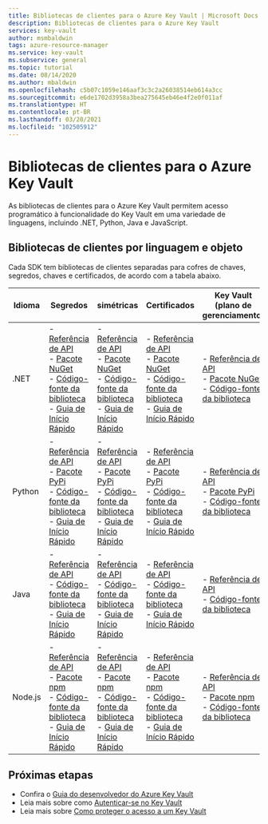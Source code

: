 ```yaml
---
title: Bibliotecas de clientes para o Azure Key Vault | Microsoft Docs
description: Bibliotecas de clientes para o Azure Key Vault
services: key-vault
author: msmbaldwin
tags: azure-resource-manager
ms.service: key-vault
ms.subservice: general
ms.topic: tutorial
ms.date: 08/14/2020
ms.author: mbaldwin
ms.openlocfilehash: c5b07c1059e146aaf3c3c2a26038514eb614a3cc
ms.sourcegitcommit: e6de1702d3958a3bea275645eb46e4f2e0f011af
ms.translationtype: HT
ms.contentlocale: pt-BR
ms.lasthandoff: 03/20/2021
ms.locfileid: "102505912"
---
```

# <a name="client-libraries-for-azure-key-vault"></a>Bibliotecas de clientes para o Azure Key Vault

As bibliotecas de clientes para o Azure Key Vault permitem acesso programático à funcionalidade do Key Vault em uma variedade de linguagens, incluindo .NET, Python, Java e JavaScript.

## <a name="client-libraries-per-language-and-object"></a>Bibliotecas de clientes por linguagem e objeto

Cada SDK tem bibliotecas de clientes separadas para cofres de chaves, segredos, chaves e certificados, de acordo com a tabela abaixo.

| Idioma | Segredos | simétricas | Certificados | Key Vault (plano de gerenciamento) |
|--|--|--|--|--|
| .NET | - [Referência de API](/dotnet/api/azure.security.keyvault.secrets)<br>- [Pacote NuGet](https://www.nuget.org/packages/Azure.Security.KeyVault.Secrets/)<br>- [Código-fonte da biblioteca](https://github.com/Azure/azure-sdk-for-net/tree/master/sdk/keyvault/Azure.Security.KeyVault.Secrets)<br>- [Guia de Início Rápido](../secrets/quick-create-net.md) | - [Referência de API](/dotnet/api/azure.security.keyvault.keys)<br>- [Pacote NuGet](https://www.nuget.org/packages/Azure.Security.KeyVault.Keys/)<br>- [Código-fonte da biblioteca](https://github.com/Azure/azure-sdk-for-net/tree/master/sdk/keyvault/Azure.Security.KeyVault.Keys)<br>- [Guia de Início Rápido](../keys/quick-create-net.md) | - [Referência de API](/dotnet/api/azure.security.keyvault.certificates)<br>- [Pacote NuGet](https://www.nuget.org/packages/Azure.Security.KeyVault.Certificates/)<br>- [Código-fonte da biblioteca](https://github.com/Azure/azure-sdk-for-net/tree/master/sdk/keyvault/Azure.Security.KeyVault.Certificates)<br>- [Guia de Início Rápido](../certificates/quick-create-net.md) | - [Referência de API](/dotnet/api/microsoft.azure.management.keyvault)<br>- [Pacote NuGet](https://www.nuget.org/packages/Microsoft.Azure.Management.KeyVault/)<br> - [Código-fonte da biblioteca](https://github.com/Azure/azure-sdk-for-net/tree/master/sdk/keyvault/Microsoft.Azure.Management.KeyVault)|
| Python| - [Referência de API](/python/api/overview/azure/keyvault-secrets-readme)<br>- [Pacote PyPi](https://pypi.org/project/azure-keyvault-secrets/)<br>- [Código-fonte da biblioteca](https://github.com/Azure/azure-sdk-for-python/tree/master/sdk/keyvault/azure-keyvault-secrets)<br>- [Guia de Início Rápido](../secrets/quick-create-python.md) |- [Referência de API](/python/api/overview/azure/keyvault-keys-readme)<br>- [Pacote PyPi](https://pypi.org/project/azure-keyvault-keys/)<br>- [Código-fonte da biblioteca](https://github.com/Azure/azure-sdk-for-python/tree/master/sdk/keyvault/azure-keyvault-keys)<br>- [Guia de Início Rápido](../keys/quick-create-python.md) | - [Referência de API](/python/api/overview/azure/keyvault-certificates-readme)<br>- [Pacote PyPi](https://pypi.org/project/azure-keyvault-certificates/)<br>- [Código-fonte da biblioteca](https://github.com/Azure/azure-sdk-for-python/tree/master/sdk/keyvault/azure-keyvault-certificates)<br>- [Guia de Início Rápido](../certificates/quick-create-python.md) | - [Referência de API](/python/api/azure-mgmt-keyvault/azure.mgmt.keyvault)<br> - [Pacote PyPi](https://pypi.org/project/azure-mgmt-keyvault/)<br> - [Código-fonte da biblioteca](https://github.com/Azure/azure-sdk-for-python/tree/master/sdk/keyvault/azure-mgmt-keyvault)|
| Java | - [Referência de API](https://azuresdkdocs.blob.core.windows.net/$web/java/azure-security-keyvault-secrets/4.2.0/index.html)<br>- [Código-fonte da biblioteca](https://github.com/Azure/azure-sdk-for-java/tree/master/sdk/keyvault/azure-security-keyvault-secrets)<br>- [Guia de Início Rápido](../secrets/quick-create-java.md) |- [Referência de API](https://azuresdkdocs.blob.core.windows.net/$web/java/azure-security-keyvault-keys/4.2.0/index.html)<br>- [Código-fonte da biblioteca](https://github.com/Azure/azure-sdk-for-java/tree/master/sdk/keyvault/azure-security-keyvault-keys)<br>- [Guia de Início Rápido](../keys/quick-create-java.md) | - [Referência de API](https://azuresdkdocs.blob.core.windows.net/$web/java/azure-security-keyvault-certificates/4.1.0/index.html)<br>- [Código-fonte da biblioteca](https://github.com/Azure/azure-sdk-for-java/tree/master/sdk/keyvault/azure-security-keyvault-certificates)<br>- [Guia de Início Rápido](../certificates/quick-create-java.md) |- [Referência de API](/java/api/com.microsoft.azure.management.keyvault)<br>- [Código-fonte da biblioteca](https://github.com/Azure/azure-sdk-for-java/tree/master/sdk/keyvault/mgmt-v2016_10_01)|
| Node.js | - [Referência de API](/javascript/api/@azure/keyvault-secrets/)<br>- [Pacote npm](https://www.npmjs.com/package/@azure/keyvault-secrets)<br>- [Código-fonte da biblioteca](https://github.com/Azure/azure-sdk-for-js/tree/master/sdk/keyvault/keyvault-secrets)<br>- [Guia de Início Rápido](../secrets/quick-create-node.md) |- [Referência de API](/javascript/api/@azure/keyvault-keys/)<br>- [Pacote npm](https://www.npmjs.com/package/@azure/keyvault-keys)<br>- [Código-fonte da biblioteca](https://github.com/Azure/azure-sdk-for-js/tree/master/sdk/keyvault/keyvault-keys)<br>- [Guia de Início Rápido](../keys/quick-create-node.md)| - [Referência de API](/javascript/api/@azure/keyvault-certificates/)<br>- [Pacote npm](https://www.npmjs.com/package/@azure/keyvault-certificates)<br>- [Código-fonte da biblioteca](https://github.com/Azure/azure-sdk-for-js/tree/master/sdk/keyvault/keyvault-certificates)<br>- [Guia de Início Rápido](../certificates/quick-create-node.md) |  - [Referência de API](/javascript/api/@azure/arm-keyvault/)<br>- [Pacote npm](https://www.npmjs.com/package/@azure/arm-keyvault)<br>- [Código-fonte da biblioteca](https://github.com/Azure/azure-sdk-for-js/tree/master/sdk/keyvault/arm-keyvault)

## <a name="next-steps"></a>Próximas etapas

- Confira o [Guia do desenvolvedor do Azure Key Vault](developers-guide.md)
- Leia mais sobre como [Autenticar-se no Key Vault](authentication.md)
- Leia mais sobre [Como proteger o acesso a um Key Vault](secure-your-key-vault.md)
